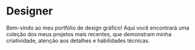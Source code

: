 # Designer
Bem-vindo ao meu portfólio de design gráfico! Aqui você encontrará uma coleção dos meus projetos mais recentes, que demonstram minha criatividade, atenção aos detalhes e habilidades técnicas.
